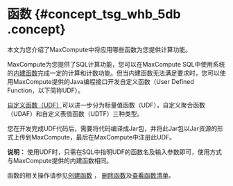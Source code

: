 # 函数 {#concept_tsg_whb_5db .concept}

本文为您介绍了MaxCompute中将应用哪些函数为您提供计算功能。

MaxCompute为您提供了SQL计算功能，您可以在MaxCompute SQL中使用系统的[内建函数](../../../../intl.zh-CN/用户指南/SQL/内建函数/数学函数.md)完成一定的计算和计数功能。但当内建函数无法满足要求时，您可以使用MaxCompute提供的Java编程接口开发自定义函数（User Defined Function，以下简称UDF）。

[自定义函数（UDF）](../../../../intl.zh-CN/用户指南/SQL/UDF/UDF概述.md)可以进一步分为标量值函数（UDF），自定义聚合函数（UDAF）和自定义表值函数（UDTF）三种类型。

您在开发完成UDF代码后，需要将代码编译成Jar包，并将此Jar包以Jar资源的形式上传到MaxCompute，最后在MaxCompute中注册此UDF。

**说明：** 使用UDF时，只需在SQL中指明UDF的函数名及输入参数即可，使用方式与MaxCompute提供的内建函数相同。

函数的相关操作请参见[创建函数](../../../../intl.zh-CN/用户指南/常用命令/函数操作.md) ， [删除函数](../../../../intl.zh-CN/用户指南/常用命令/函数操作.md)及[查看函数清单](../../../../intl.zh-CN/用户指南/常用命令/函数操作.md)。

